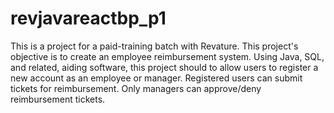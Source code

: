 # revjavareactbp_p1
This is a project for a paid-training batch with Revature.
This project's objective is to create an employee reimbursement system.  Using Java, SQL, and related, aiding software, this project should to allow users to 
register a new account as an employee or manager.  Registered users can submit tickets for reimbursement.
Only managers can approve/deny reimbursement tickets.
